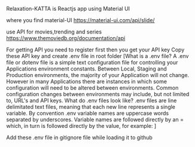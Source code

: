 Relaxation-KATTA is Reactjs app using Material UI

where you find material-UI
https://material-ui.com/api/slide/

use API for movies,trending and series
https://www.themoviedb.org/documentation/api

For getting API you need to register first then you get your API key
Copy these API key and create .env file in root folder
[What is a .env file?
A .env file or dotenv file is a simple text configuration file for controlling your Applications environment constants. 
Between Local, Staging and Production environments, the majority of your Application will not change.
However in many Applications there are instances in which some configuration will need to be altered between environments. Common configuration changes between environments may include, but not limited to, URL's and API keys.
What do .env files look like?
.env files are line delimitated text files, meaning that each new line represents a single variable. 
By convention .env variable names are uppercase words separated by underscores. 
Variable names are followed directly by an = which, in turn is followed directly by the value, for example: ]

Add these .env file in gitignore file while loading it to github